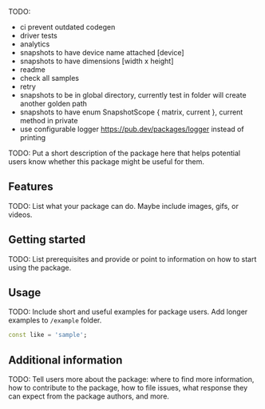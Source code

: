 TODO:
- ci prevent outdated codegen
- driver tests
- analytics
- snapshots to have device name attached [device]
- snapshots to have dimensions [width x height]
- readme
- check all samples
- retry
- snapshots to be in global directory, currently test in folder will create another golden path
- snapshots to have enum SnapshotScope { matrix, current }, current method in private
- use configurable logger https://pub.dev/packages/logger instead of printing

TODO: Put a short description of the package here that helps potential users
know whether this package might be useful for them.

## Features

TODO: List what your package can do. Maybe include images, gifs, or videos.

## Getting started

TODO: List prerequisites and provide or point to information on how to
start using the package.

## Usage

TODO: Include short and useful examples for package users. Add longer examples
to `/example` folder.

```dart
const like = 'sample';
```

## Additional information

TODO: Tell users more about the package: where to find more information, how to
contribute to the package, how to file issues, what response they can expect
from the package authors, and more.
